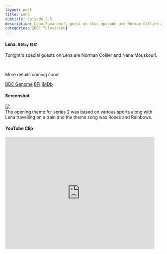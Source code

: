 ```yaml
---
layout: post
title: Lena
subtitle: Episode 2.5
description: Lena Zavaroni's guest on this episode are Norman Collier and Nana Mouskouri. Click on link for details.
categories: [BBC Television]
---
```


<main class="Main-Default">
<article>
<div class="row">
<div class="col s12 m6 offset-m3">
<div class="card">
<div class="card-content flow-text">
<h4><i class="fa fa-television"></i> Lena: <small>6 May 1981</small></h4>
<p>Tonight's special guests on Lena are Norman Collier and Nana Mouskouri.</p>
<br/>
<p>More details coming soon!</p>
</div>
<div class="card-action flow-text">
<a href="http://genome.ch.bbc.co.uk/d9129f3d3ce64fb5835753336080d850">BBC Genome</a>
<a href="https://www.bfi.org.uk/films-tv-people/4ce2b84389fd0">BFI</a>
<a href="http://www.imdb.com/title/tt2430206">IMDb</a>
</div></div></div></div>

<div class="row">
<div class="col s12 m6 offset-m3">
<div class="card">
<div class="card-content flow-text">
<h4><i class="fa fa-image"></i> Screenshot</h4>
<div class="card-image">
<img class="responsive-img" src="/images/BBC/Lena-1981-05-06.png">
</div></div>
<div class="card-action flow-text">
The opening theme for series 2 was based on various sports along with Lena travelling on a train and the theme song was Roses and Rainbows.
</div></div></div></div>

<div class="row">
<div class="col s12 m6 offset-m3">
<div class="card">
<div class="card-content flow-text">
<h4><i class="fa fa-youtube"></i> YouTube Clip</h4>
<div class="video-container">
<iframe width="480" height="360" src="https://www.youtube.com/embed/aN6G3tBniKQ?rel=0&showinfo=0" frameborder="0" allowfullscreen></iframe>
</div></div></div></div></div>
</article>
</main>
<!-- Scripts -->
<script src="https://code.jquery.com/jquery-2.1.1.min.js"></script>
<script src="/materialize/js/materialize.min.js"></script>
<script src="/materialize/js/init.js"></script>
</body>
</html>

